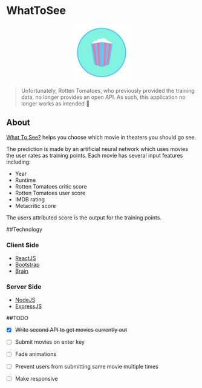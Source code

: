 # WhatToSee

<p align="center"><img src="public/images/logo.png" height="150"/></p>

> Unfortunately, Rotten Tomatoes, who previously provided the training data, no longer provides an open API. As such, this application no longer works as intended 🙁

## About

[What To See?](https://whattosee.herokuapp.com/) helps you choose which movie in theaters you should go see. 

The prediction is made by an artificial neural network which uses movies the user rates as training points. Each movie has several input features including: 

* Year
* Runtime
* Rotten Tomatoes critic score
* Rotten Tomatoes user score
* IMDB rating
* Metacritic score

The users attributed score is the output for the training points. 

##Technology

### Client Side

* [ReactJS](https://facebook.github.io/react/)
* [Bootstrap](http://getbootstrap.com/)
* [Brain](https://github.com/harthur/brain)

### Server Side

* [NodeJS](https://nodejs.org/en/)
* [ExpressJS](http://expressjs.com/)

##TODO 

- [X] ~~Write second API to get movies currently out~~
- [ ] Submit movies on enter key 
- [ ] Fade animations
- [ ] Prevent users from submitting same movie multiple times
- [ ] Make responsive

